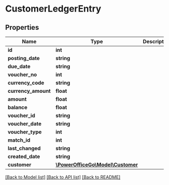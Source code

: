 # CustomerLedgerEntry

## Properties
Name | Type | Description | Notes
------------ | ------------- | ------------- | -------------
**id** | **int** |  | [optional] 
**posting_date** | **string** |  | [optional] 
**due_date** | **string** |  | [optional] 
**voucher_no** | **int** |  | [optional] 
**currency_code** | **string** |  | [optional] 
**currency_amount** | **float** |  | [optional] 
**amount** | **float** |  | [optional] 
**balance** | **float** |  | [optional] 
**voucher_id** | **string** |  | [optional] 
**voucher_date** | **string** |  | [optional] 
**voucher_type** | **int** |  | [optional] 
**match_id** | **int** |  | [optional] 
**last_changed** | **string** |  | [optional] 
**created_date** | **string** |  | [optional] 
**customer** | [**\PowerOfficeGo\Model\Customer**](Customer.md) |  | [optional] 

[[Back to Model list]](../README.md#documentation-for-models) [[Back to API list]](../README.md#documentation-for-api-endpoints) [[Back to README]](../README.md)


